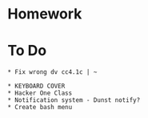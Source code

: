 # Homework

# To Do

    * Fix wrong dv cc4.1c | ~

    * KEYBOARD COVER
    * Hacker One Class
    * Notification system - Dunst notify?
    * Create bash menu
